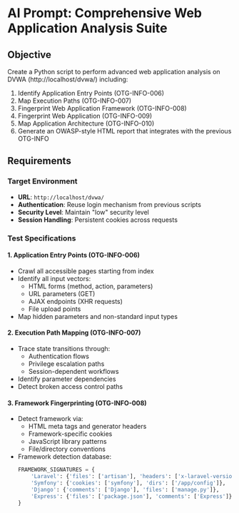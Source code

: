 # AI Prompt: Comprehensive Web Application Analysis Suite

## Objective
Create a Python script to perform advanced web application analysis on DVWA (http://localhost/dvwa/) including:
1. Identify Application Entry Points (OTG-INFO-006)
2. Map Execution Paths (OTG-INFO-007)
3. Fingerprint Web Application Framework (OTG-INFO-008)
4. Fingerprint Web Application (OTG-INFO-009)
5. Map Application Architecture (OTG-INFO-010)
6. Generate an OWASP-style HTML report that integrates with the previous OTG-INFO

## Requirements

### Target Environment
- **URL**: `http://localhost/dvwa/`
- **Authentication**: Reuse login mechanism from previous scripts
- **Security Level**: Maintain "low" security level
- **Session Handling**: Persistent cookies across requests

### Test Specifications

#### 1. Application Entry Points (OTG-INFO-006)
- Crawl all accessible pages starting from index
- Identify all input vectors:
  - HTML forms (method, action, parameters)
  - URL parameters (GET)
  - AJAX endpoints (XHR requests)
  - File upload points
- Map hidden parameters and non-standard input types

#### 2. Execution Path Mapping (OTG-INFO-007)
- Trace state transitions through:
  - Authentication flows
  - Privilege escalation paths
  - Session-dependent workflows
- Identify parameter dependencies
- Detect broken access control paths

#### 3. Framework Fingerprinting (OTG-INFO-008)
- Detect framework via:
  - HTML meta tags and generator headers
  - Framework-specific cookies
  - JavaScript library patterns
  - File/directory conventions
- Framework detection database:
  ```python
  FRAMEWORK_SIGNATURES = {
      'Laravel': {'files': ['artisan'], 'headers': ['x-laravel-version']},
      'Symfony': {'cookies': ['symfony'], 'dirs': ['/app/config']},
      'Django': {'comments': ['Django'], 'files': ['manage.py']},
      'Express': {'files': ['package.json'], 'comments': ['Express']}
  }